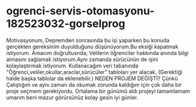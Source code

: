 # ogrenci-servis-otomasyonu-182523032-gorselprog
Motivasyonum, Depremden sonrasında bu işi yaparken bu konuda gerçekten gereksinim duyulduğunu düşünüyorum.Bu eksiği kapatmak istiyorum.
Amacım doğrultusnda; Velilerin öğrenciler hakkında anında bilgi almasını sağlamak istiyorum.Aynı zamanda sürücünün de işini kolaylaştırmak istiyorum.
Kullanacağım veri tabanında "Öğrenci,veliler,okullar,araclar,sürücüler" tabloları yer alacak. (Gerektiği halde başka tablolar da eklenebilir.)
NEDEN PROJEM DEĞİŞTİ? 
Çünkü Çalıştığım ve aynı zaman da okumak zorunda kaldığım için çok daha bir proje seçmem gerekiyordu. Ortalama bir günümü aldı projeyi tamamlamam umarım beni mazur görürsünüz kolay gesin iyi günler.

